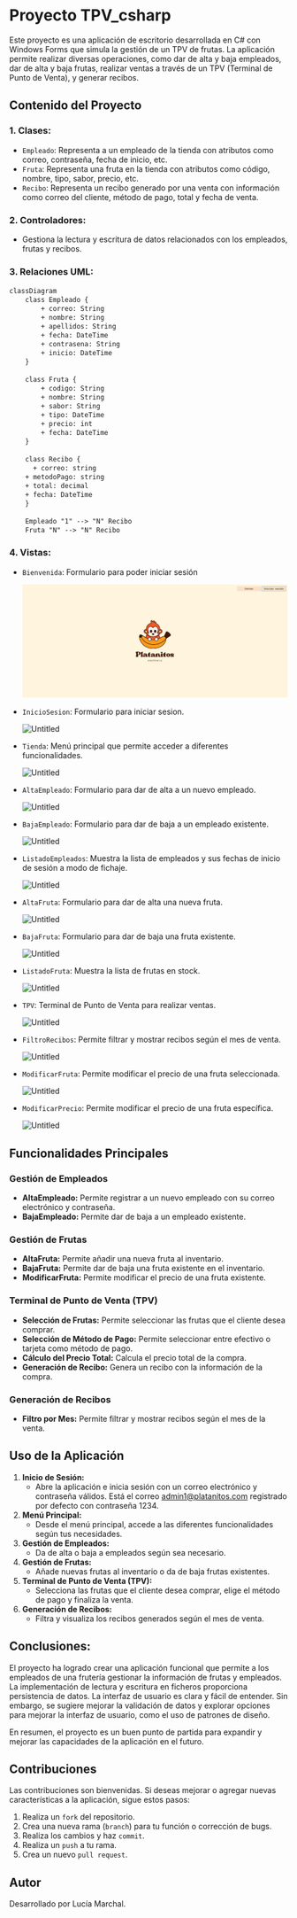 # Proyecto TPV_csharp

Este proyecto es una aplicación de escritorio desarrollada en C# con Windows Forms que simula la gestión de un TPV de frutas. La aplicación permite realizar diversas operaciones, como dar de alta y baja empleados, dar de alta y baja frutas, realizar ventas a través de un TPV (Terminal de Punto de Venta), y generar recibos.

## Contenido del Proyecto

### 1. **Clases:**

- `Empleado`: Representa a un empleado de la tienda con atributos como correo, contraseña, fecha de inicio, etc.
- `Fruta`: Representa una fruta en la tienda con atributos como código, nombre, tipo, sabor, precio, etc.
- `Recibo`: Representa un recibo generado por una venta con información como correo del cliente, método de pago, total y fecha de venta.

### 2. **Controladores:**

- Gestiona la lectura y escritura de datos relacionados con los empleados, frutas y recibos.

### 3. Relaciones UML:

```mermaid
classDiagram
	class Empleado {
		+ correo: String
		+ nombre: String
		+ apellidos: String
		+ fecha: DateTime
		+ contrasena: String
		+ inicio: DateTime
	}

	class Fruta {
		+ codigo: String
		+ nombre: String
		+ sabor: String
		+ tipo: DateTime
		+ precio: int
		+ fecha: DateTime
	}
	
	class Recibo {
	  + correo: string
    + metodoPago: string
    + total: decimal
    + fecha: DateTime
	}

	Empleado "1" --> "N" Recibo
	Fruta "N" --> "N" Recibo
```

### 4. **Vistas:**

- `Bienvenida`: Formulario para poder iniciar sesión
    
    ![Untitled](Resources\Untitled.png)
    
- `InicioSesion`: Formulario para iniciar sesion.
    
    ![Untitled](Resources\Untitled1.png)
    

- `Tienda`: Menú principal que permite acceder a diferentes funcionalidades.
    
    ![Untitled](Resources\Untitled2.png)
    

- `AltaEmpleado`: Formulario para dar de alta a un nuevo empleado.
    
    ![Untitled](Resources\Untitled3.png)
    

- `BajaEmpleado`: Formulario para dar de baja a un empleado existente.
    
    ![Untitled](Resources\Untitled4.png)
    

- `ListadoEmpleados`: Muestra la lista de empleados y sus fechas de inicio de sesión a modo de fichaje.
    
    ![Untitled](Resources\Untitled5.png)
    

- `AltaFruta`: Formulario para dar de alta una nueva fruta.
    
    ![Untitled](Resources\Untitled6.png)
    

- `BajaFruta`: Formulario para dar de baja una fruta existente.
    
    ![Untitled](Resources\Untitled7.png)
    

- `ListadoFruta`: Muestra la lista de frutas en stock.
    
    ![Untitled](Resources\Untitled8.png)
    

- `TPV`: Terminal de Punto de Venta para realizar ventas.
    
    ![Untitled](Resources\Untitled9.png)
    

- `FiltroRecibos`: Permite filtrar y mostrar recibos según el mes de venta.
    
    ![Untitled](Resources\Untitled10.png)
    

- `ModificarFruta`: Permite modificar el precio de una fruta seleccionada.
    
    ![Untitled](Resources\Untitled11.png)
    

- `ModificarPrecio`: Permite modificar el precio de una fruta específica.
    
    ![Untitled](Resources\Untitled12.png)
    

## Funcionalidades Principales

### Gestión de Empleados

- **AltaEmpleado:** Permite registrar a un nuevo empleado con su correo electrónico y contraseña.
- **BajaEmpleado:** Permite dar de baja a un empleado existente.

### Gestión de Frutas

- **AltaFruta:** Permite añadir una nueva fruta al inventario.
- **BajaFruta:** Permite dar de baja una fruta existente en el inventario.
- **ModificarFruta:** Permite modificar el precio de una fruta existente.

### Terminal de Punto de Venta (TPV)

- **Selección de Frutas:** Permite seleccionar las frutas que el cliente desea comprar.
- **Selección de Método de Pago:** Permite seleccionar entre efectivo o tarjeta como método de pago.
- **Cálculo del Precio Total:** Calcula el precio total de la compra.
- **Generación de Recibo:** Genera un recibo con la información de la compra.

### Generación de Recibos

- **Filtro por Mes:** Permite filtrar y mostrar recibos según el mes de la venta.

## Uso de la Aplicación

1. **Inicio de Sesión:**
    - Abre la aplicación e inicia sesión con un correo electrónico y contraseña válidos. Está el correo admin1@platanitos.com registrado por defecto con contraseña 1234.
2. **Menú Principal:**
    - Desde el menú principal, accede a las diferentes funcionalidades según tus necesidades.
3. **Gestión de Empleados:**
    - Da de alta o baja a empleados según sea necesario.
4. **Gestión de Frutas:**
    - Añade nuevas frutas al inventario o da de baja frutas existentes.
5. **Terminal de Punto de Venta (TPV):**
    - Selecciona las frutas que el cliente desea comprar, elige el método de pago y finaliza la venta.
6. **Generación de Recibos:**
    - Filtra y visualiza los recibos generados según el mes de venta.

## **Conclusiones:**

El proyecto ha logrado crear una aplicación funcional que permite a los empleados de una frutería gestionar la información de frutas y empleados. La implementación de lectura y escritura en ficheros proporciona persistencia de datos. La interfaz de usuario es clara y fácil de entender. Sin embargo, se sugiere mejorar la validación de datos y explorar opciones para mejorar la interfaz de usuario, como el uso de patrones de diseño.

En resumen, el proyecto es un buen punto de partida para expandir y mejorar las capacidades de la aplicación en el futuro.

## Contribuciones

Las contribuciones son bienvenidas. Si deseas mejorar o agregar nuevas características a la aplicación, sigue estos pasos:

1. Realiza un `fork` del repositorio.
2. Crea una nueva rama (`branch`) para tu función o corrección de bugs.
3. Realiza los cambios y haz `commit`.
4. Realiza un `push` a tu rama.
5. Crea un nuevo `pull request`.

## Autor

Desarrollado por Lucía Marchal.
